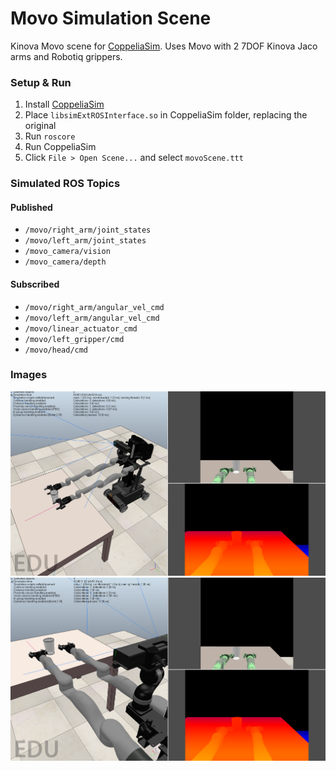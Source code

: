 # Movo Simulation Scene

Kinova Movo scene for [CoppeliaSim](https://www.coppeliarobotics.com/). Uses Movo with 2 
7DOF Kinova Jaco arms and Robotiq grippers.


### Setup & Run
1. Install [CoppeliaSim](https://www.coppeliarobotics.com/downloads)
2. Place `libsimExtROSInterface.so` in CoppeliaSim folder, replacing the original
3. Run `roscore`
4. Run CoppeliaSim
5. Click `File > Open Scene...` and select `movoScene.ttt`

### Simulated ROS Topics

#### Published
* `/movo/right_arm/joint_states`
* `/movo/left_arm/joint_states`
* `/movo_camera/vision`
* `/movo_camera/depth`

#### Subscribed
* `/movo/right_arm/angular_vel_cmd`
* `/movo/left_arm/angular_vel_cmd`
* `/movo/linear_actuator_cmd`
* `/movo/left_gripper/cmd`
* `/movo/head/cmd`

### Images

![Sim Image1](./images/sim1.png)
![Sim Image2](./images/sim2.png)

